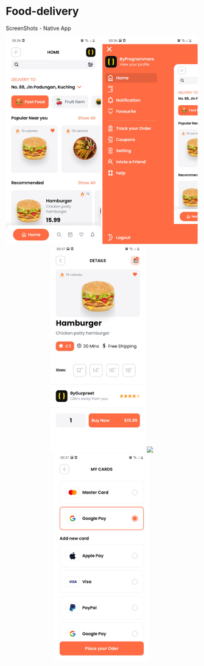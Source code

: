 # Food-delivery

ScreenShots - Native App


<div align="center">
    <img src="/assets/screenshot/Screenshot_20220625-003641_FoodDeliveryLiteApp.jpg" width="250px"style="max-width: 100%;"</img> 
    <img src="/assets/screenshot/Screenshot_20220625-003650_FoodDeliveryLiteApp.jpg" width="250px"style="max-width: 100%;"</img> 
    <img src="/assets/screenshot/Screenshot_20220625-003709_FoodDeliveryLiteApp.jpg" width="250px"style="max-width: 100%;"</img> 
    <img src="/assets/screenshotScreenshot_20220625-003715_FoodDeliveryLiteApp.jpg" width="250px"style="max-width: 100%;"</img> 
    <img src="/assets/screenshot/Screenshot_20220625-003722_FoodDeliveryLiteApp.jpg" width="250px"style="max-width: 100%;"</img> 
    
</div>

